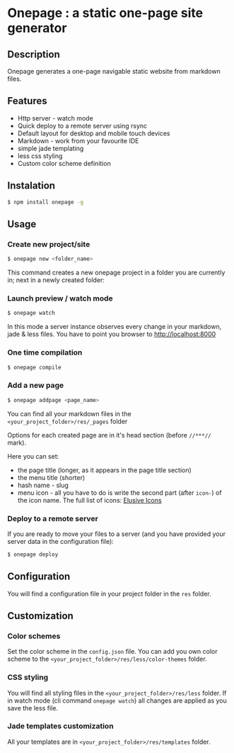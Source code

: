 # Onepage : a static one-page site generator

## Description
Onepage generates a one-page navigable static website from markdown files.

## Features
* Http server - watch mode
* Quick deploy to a remote server using rsync
* Default layout for desktop and mobile touch devices
* Markdown - work from your favourite IDE
* simple jade templating
* less css styling
* Custom color scheme definition

## Instalation
```bash
$ npm install onepage -g
```

## Usage
### Create new project/site
```bash
$ onepage new <folder_name>
```
This command creates a new onepage project in a folder you are currently in; next in a newly created folder:

### Launch preview / watch mode
```bash
$ onepage watch
```
In this mode a server instance observes every change in your markdown, jade & less files. You have to point you browser to [http://localhost:8000](http://localhost:8000)

### One time compilation
```bash
$ onepage compile
```

### Add a new page

```bash
$ onepage addpage <page_name>
```
You can find all your markdown files in the `<your_project_folder>/res/_pages` folder

Options for each created page are in it's head section (before `//***//` mark).

Here you can set:

* the page title (longer, as it appears in the page title section)
* the menu title (shorter)
* hash name - slug
* menu icon - all you have to do is write the second part (after `icon-`) of the icon name. The full list of icons: [Elusive Icons](http://aristeides.com/elusive-iconfont/)

### Deploy to a remote server

If you are ready to move your files to a server (and you have provided your server data in the configuration file):
```bash
$ onepage deploy
```
## Configuration
You will find a configuration file in your project folder in the `res` folder.


## Customization

### Color schemes
Set the color scheme in the `config.json` file. You can add you own color scheme to the `<your_project_folder>/res/less/color-themes` folder.

### CSS styling
You will find all styling files in the `<your_project_folder>/res/less` folder. If in watch mode (cli command `onepage watch`) all changes are applied as you save the less file.

### Jade templates customization
All your templates are in `<your_project_folder>/res/templates` folder.